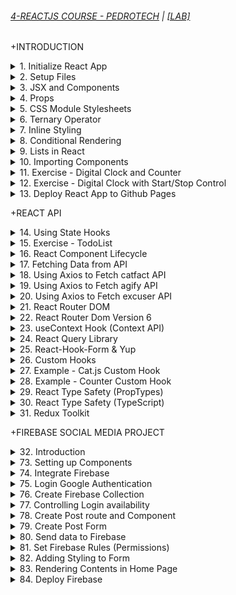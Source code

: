 ###### [4-REACTJS COURSE - PEDROTECH](https://www.youtube.com/playlist?list=PLpPqplz6dKxW5ZfERUPoYTtNUNvrEebAR) | [[LAB]](/courses/others/4.md)

+INTRODUCTION

<details>
  <summary>1. Initialize React App</summary>

# Initialize React App

<img width="958" alt="image" src="https://github.com/omeatai/My-Tutorials/assets/32337103/6f8f88e6-8db2-4f86-80f5-01b56246df87">
<img width="958" alt="image" src="https://github.com/omeatai/My-Tutorials/assets/32337103/031d0e5b-3e5c-4493-8da0-89b5ffbf5df3">
<img width="1305" alt="image" src="https://github.com/omeatai/My-Tutorials/assets/32337103/43a68d9f-5584-42f9-a4ce-557b9828bdef">

NPM Version:

```bash
npm -v
```

Node Version:

```bash
node -v
```

Install React App:

```bash
npx create-react-app .
npx create-react-app reactjs-course
npx create-react-app reactjs-course --template typescript
npx create-react-app reactjs-course --template redux
npx create-react-app reactjs-course --template redux-typescript
```

Run React App:

```bash
cd reactjs-course

yarn start
npm start
```

### NXT/reactjs-course/src/index.js:

```js
import React from "react";
import ReactDOM from "react-dom/client";
import "./index.css";
import App from "./App";
import reportWebVitals from "./reportWebVitals";

const root = ReactDOM.createRoot(document.getElementById("root"));
root.render(
  <React.StrictMode>
    <App />
  </React.StrictMode>
);

// If you want to start measuring performance in your app, pass a function
// to log results (for example: reportWebVitals(console.log))
// or send to an analytics endpoint. Learn more: https://bit.ly/CRA-vitals
reportWebVitals();
```

### NXT/reactjs-course/src/App.js:

```js
import logo from "./logo.svg";
import "./App.css";

function App() {
  return (
    <div className="App">
      <header className="App-header">
        <img src={logo} className="App-logo" alt="logo" />
        <p>
          Edit <code>src/App.js</code> and save to reload.
        </p>
        <a
          className="App-link"
          href="https://reactjs.org"
          target="_blank"
          rel="noopener noreferrer"
        >
          Learn React
        </a>
      </header>
    </div>
  );
}

export default App;
```

</details>

<details>
  <summary>2. Setup Files</summary>

# Setup Files

<img width="961" alt="image" src="https://github.com/omeatai/My-Tutorials/assets/32337103/f67aa509-d5ac-4f9b-905a-a9ccac2bfd0c">
<img width="961" alt="image" src="https://github.com/omeatai/My-Tutorials/assets/32337103/5654005a-5d53-4efb-99fe-7f24204ab530">
<img width="1306" alt="image" src="https://github.com/omeatai/My-Tutorials/assets/32337103/18240a58-3a81-4697-9e3b-6caed98aa9b8">

Index.js:

```Javascript
import React from 'react';
import ReactDOM from 'react-dom/client';
import App from './App';

const root = ReactDOM.createRoot(document.getElementById('root'));
root.render(
  <React.StrictMode>
    <App />
  </React.StrictMode>
);
```

App.js:

```Javascript
import './App.css';

function App() {
  return (
    <div className="App">
      <h1>Home</h1>
    </div>
  );
}

export default App;
```

</details>

<details>
  <summary>3. JSX and Components</summary>

# JSX and Components

<img width="962" alt="image" src="https://github.com/omeatai/My-Tutorials/assets/32337103/4d4f7bff-b582-4e47-af18-c3889c593d73">
<img width="962" alt="image" src="https://github.com/omeatai/My-Tutorials/assets/32337103/98fe735f-fa08-4157-a202-21a07ff15a65">
<img width="1307" alt="image" src="https://github.com/omeatai/My-Tutorials/assets/32337103/f383e2e4-4bd2-43fb-b838-215bbb67f3b5">

### NXT/reactjs-course/src/App.js:

```Javascript
import "./App.css";
import User from "./components/User";

function App() {
  return (
    <div className="App">
      <h1>Home</h1>
      <User />
      <User />
      <User />
    </div>
  );
}

export default App;
```

### NXT/reactjs-course/src/components/User.jsx:

```js
import React from "react";

export default function User() {
  return (
    <div>
      <h1>Pedro</h1>
      <h2>21</h2>
      <h2>pedro@pedro.com</h2>
    </div>
  );
}
```

</details>

<details>
  <summary>4. Props</summary>

# Props

<img width="960" alt="image" src="https://github.com/omeatai/My-Tutorials/assets/32337103/c29841ab-1afa-45dc-ab0f-652672357be8">
<img width="960" alt="image" src="https://github.com/omeatai/My-Tutorials/assets/32337103/dd01db7d-91e8-41cd-9ed0-264aaa94ebc8">
<img width="1307" alt="image" src="https://github.com/omeatai/My-Tutorials/assets/32337103/a535cf05-5c4c-48b3-b53e-5cab5eac66d8">

### NXT/reactjs-course/src/App.js:

```js
import "./App.css";
import Job from "./components/Job";

function App() {
  return (
    <div className="App">
      <Job salary={90000} position="Senior SDE" company="Amazon" />
      <Job salary={12000} position="Junior SDE" company="Google" />
      <Job salary={10000} position="Project Manager" company="Netflix" />
    </div>
  );
}

export default App;
```

### NXT/reactjs-course/src/components/Job.jsx:

```js
import React from "react";

export default function Job(props) {
  const { salary, position, company } = props;

  return (
    <div>
      <h2> {salary}</h2>
      <h2> {position}</h2>
      <h2> {company}</h2>
    </div>
  );
}
```

</details>

<details>
  <summary>5. CSS Module Stylesheets</summary>

# CSS Module Stylesheets

<img width="960" alt="image" src="https://github.com/omeatai/My-Tutorials/assets/32337103/99b574aa-5d46-4bef-863b-94824726330c">
<img width="960" alt="image" src="https://github.com/omeatai/My-Tutorials/assets/32337103/446d9983-a307-4b6d-9c06-1787becbe2bd">
<img width="1306" alt="image" src="https://github.com/omeatai/My-Tutorials/assets/32337103/da669038-b788-4ac8-81a1-044e25a99620">

### NXT/reactjs-course/src/App.module.css:

```css
.App {
  text-align: center;
}

.name {
  color: red;
}
```

### NXT/reactjs-course/src/App.js:

```js
import styles from "./App.module.css";

function App() {
  return (
    <div className={styles.App}>
      <h1 className={styles.name}> Pedro </h1>
    </div>
  );
}

export default App;
```

</details>

<details>
  <summary>6. Ternary Operator</summary>

# Ternary Operator

<img width="960" alt="image" src="https://github.com/omeatai/My-Tutorials/assets/32337103/6679ed24-0f30-4e27-8344-02275baf8988">
<img width="1306" alt="image" src="https://github.com/omeatai/My-Tutorials/assets/32337103/5dbc12a4-31b2-4f98-9d7c-314fa01aedca">

### NXT/reactjs-course/src/App.js:

```js
import "./App.css";

// const age = 19;

// if(age >= 18) {
//   console.log("IS OVER AGE");
//   } else {
//   console.log("IS UNDER AGE");
// }

// age >= 18 ? console.log("IS OVER AGE") : console.log("IS UNDER AGE");

function App() {
  const age = 19;

  return (
    <div className="App">
      {age >= 18 ? <h1> OVER AGE</h1> : <h1> UNDER AGE</h1>}
    </div>
  );
}

export default App;
```

</details>

<details>
  <summary>7. Inline Styling</summary>

# Inline Styling

<img width="960" alt="image" src="https://github.com/omeatai/My-Tutorials/assets/32337103/6d53384a-1e86-45e7-bb3d-bebfd9411cbb">
<img width="1307" alt="image" src="https://github.com/omeatai/My-Tutorials/assets/32337103/2b432998-1b4a-4085-bef2-c6d7b6fefa43">

### NXT/reactjs-course/src/App.js:

```Javascript
import "./App.css";

function App() {
  const age = 19;
  const isGreen = true;

  return (
    <div className="App">
      {age >= 18 ? <h1> OVER AGE</h1> : <h1> UNDER AGE</h1>}
      <h2 style={{ color: "red", backgroundColor: "black" }}>COLOR 1</h2>
      <h2
        style={{ color: isGreen ? "green" : "red", backgroundColor: "black" }}
      >
        COLOR 2
      </h2>
    </div>
  );
}
export default App;
```

</details>

<details>
  <summary>8. Conditional Rendering</summary>

# Conditional Rendering

<img width="962" alt="image" src="https://github.com/omeatai/My-Tutorials/assets/32337103/309227b2-f59a-47dc-8d95-06d9429c53d6">

![image](https://github.com/omeatai/My-Tutorials/assets/32337103/2c56f89a-f9ce-4310-ad11-05a544facf4d)

### NXT/reactjs-course/src/App.js:

```js
import "./App.css";

function App() {
  const age = 19;
  const isActive = true;

  return (
    <div className="App">
      {age >= 18 ? <h1> OVER AGE</h1> : <h1> UNDER AGE</h1>}
      {isActive &&  <button>Continue Registration</button>}
    </div>
  );
}

export default App;
```

</details>

<details>
  <summary>9. Lists in React</summary>

# Lists in React

<img width="962" alt="image" src="https://github.com/omeatai/My-Tutorials/assets/32337103/165dc6a1-95af-4e24-8f08-19c5f103b6ed">

![image](https://github.com/omeatai/My-Tutorials/assets/32337103/ae6af9ef-340a-4799-abb5-d6a4585ce2c6)

### NXT/reactjs-course/src/App.js:

```Javascript
import "./App.css";

function App() {
  const planets = [
    { name: "Mars", isGasPlanet: false },
    { name: "Earth", isGasPlanet: false },
    { name: "Jupiter", isGasPlanet: true },
    { name: "Venus", isGasPlanet: false },
    { name: "Neptune", isGasPlanet: true },
    { name: "Uranus", isGasPlanet: true },
  ];

  return (
    <div className="App">
      <h2>Not Gas Planets:</h2>
      {planets.map(
        (planet, key, arr) => !planet.isGasPlanet && <h1 key={key}> {planet.name} </h1>
      )}
    </div>
  );
}

export default App;
```

</details>

<details>
  <summary>10. Importing Components</summary>

# Importing Components

<img width="962" alt="image" src="https://github.com/omeatai/My-Tutorials/assets/32337103/5ab5ce6a-d05c-4ead-93ef-281f4064b51e">
<img width="962" alt="image" src="https://github.com/omeatai/My-Tutorials/assets/32337103/0c8f63be-b837-4dbf-9fc1-9aa6a63c12e6">

![image](https://github.com/omeatai/My-Tutorials/assets/32337103/3cefa0e9-08a8-48a5-9fb2-a79c11b0769b)

### NXT/reactjs-course/src/App.js:

```Javascript
import "./App.css";
import User from "./components/User";

function App() {
  const users = [
    { name: "Pedro", age: 21 },
    { name: "Jake", age: 25 },
    { name: "Jessica", age: 45 },
  ];

  return (
    <div className="App">
      {users.map((user, key, arr) => {
        return <User name={user.name} age={user.age} />;
      })}
    </div>
  );
}

export default App;
```

### NXT/reactjs-course/src/components/User.jsx:

```Javascript
import React from "react";

export default function User(props) {
  return (
    <div>
      <h2>
        {props.name} - {props.age}
      </h2>
    </div>
  );
}
```

</details>

<details>
  <summary>11. Exercise - Digital Clock and Counter</summary>

# Exercise - Digital Clock and Counter

<img width="962" alt="image" src="https://github.com/omeatai/My-Tutorials/assets/32337103/24f6fa74-c66a-4356-a1e9-e48c59f369d9">

![image](https://github.com/omeatai/My-Tutorials/assets/32337103/1bef88ca-1eec-4f0c-9ba3-7e73aab25aec)

###NXT/reactjs-course/src/App.js:

```Javascript
import "./App.css";
import {useState} from 'react';

function App() {
    const [age, setAge] = useState(0);
    const [time, setTime] = useState('00:00:00 AM');

    setInterval(() => {
      const date = new Date();
      setTime(date.toLocaleTimeString("en-us"));
    }, 1000);

    return (
      <div className="App">
        <h1>Age: {age}</h1>
        <h1 style={{color: "grey"}}>Time: {time}</h1>
        <button onClick={() => setAge(age => age + 1)}>Increase</button>
        <button onClick={() => setAge(age => age - 1)}>Decrease</button>
      </div>
    );
}

export default App;
```

</details>

<details>
  <summary>12. Exercise - Digital Clock with Start/Stop Control </summary>

# Exercise - Digital Clock with Start/Stop Control

<img width="962" alt="image" src="https://github.com/omeatai/My-Tutorials/assets/32337103/e30c01b4-a2ee-4b42-acb7-70c4fd296a00">

![image](https://github.com/omeatai/My-Tutorials/assets/32337103/877dbbb4-2c56-4205-b63f-51b7af43c128)

### NXT/reactjs-course/src/App.js:

```js
import "./App.css";
import { useState, useEffect} from 'react';

function App() {

    const [time, setTime] = useState('00:00:00 AM');
    const [isON, setIsON] = useState(true);

    useEffect(() => {
      if(isON) {
        const interval = setInterval(myTimer, 1000);
        return () => clearInterval(interval);
      }
    }, [isON])

    function myTimer() {
        const date = new Date();
        setTime(date.toLocaleTimeString('en-US'));
    }

    const handleStop = () => {
      console.log('Stopping...');
      setIsON(false);
    }

    const handleStart = () => {
      console.log('Starting...');
      setIsON(true);
    }

    const myStyle = {
      padding: '10px 20px',
      marginRight: '10px',
    }

    return (
      <div className="App">
        <h1>My Digital Clock</h1>
        <h2 style={{fontSize: "3rem", color: "gray"}}>{time}</h2>
        <button onClick={handleStart} style={myStyle }>Start</button>
        <button onClick={handleStop} style={myStyle }>Stop</button>
      </div>
    );
}

export default App;
```

</details>

<details>
  <summary>13. Deploy React App to Github Pages</summary>

# Deploy React App to Github Pages

# Create a new repository on the command line:

```bash
echo "# my-project" >> README.md
git init
git add .
# git add README.md
git commit -m "first commit"
git branch -M main
git remote add origin https://github.com/machadop1487/my-project.git
git push -u origin main
```

# Push an existing repository from the command line:

```bash
git remote add origin https://github.com/machadop1487/my-project.git
git branch -M main
git push -u origin main
```

# Use Access Token to connect to Github -
### Generate a personal access token. This can be done in the application settings of your GitHub account.

```bash
git remote -v
git remote remove origin
git remote add origin https://<your-username>:<token>@github.com/<username>/<repo-name>.git
```

# Install dependencies:

```bash
npm install gh-pages --save-dev

yarn add -D gh-pages
```

# Set homepage in package.json:

```bash
"homepage": "http://<username>.github.io/<repo-name>/"
"homepage": "http://machadop1487.github.io/my-project/"
```

```json
{
  "homepage": "http://omeatai.github.io/Digital-Clock-Project/",
  "name": "digital-clock-project",
  "version": "0.1.0",
  "private": true
}
```

# Add Scripts to package.json:

```bash
"predeploy": "npm run build",
"deploy": "gh-pages -d build",
```

```json
{
  "homepage": "http://omeatai.github.io/Digital-Clock-Project/",
  "name": "digital-clock-project",
  "version": "0.1.0",
  "private": true,
  "dependencies": {
    "@testing-library/jest-dom": "^5.16.5",
    "@testing-library/react": "^13.4.0",
    "@testing-library/user-event": "^13.5.0",
    "react": "^18.2.0",
    "react-dom": "^18.2.0",
    "react-scripts": "5.0.1",
    "web-vitals": "^2.1.4"
  },
  "scripts": {
    "start": "react-scripts start",
    "predeploy": "npm run build",
    "deploy": "gh-pages -d build",
    "build": "react-scripts build",
    "test": "react-scripts test",
    "eject": "react-scripts eject"
  }
}
```

# Make Commit:

```bash
git add .
git commit -m "Deploy to Github Pages"
git push -u origin main

# git push origin main
# git push
```

# Deploy github pages branch:

```bash
npm run deploy
```

```bash
Settings -> Pages -> Source -> Branch (gh-pages) -> /(root) folder
```

```bash
Click on the publish link to see the app.
```

</details>

+REACT API

<details>
  <summary>14. Using State Hooks</summary>

# Using State Hooks

<img width="962" alt="image" src="https://github.com/omeatai/My-Tutorials/assets/32337103/b2aba2fc-935c-4032-9139-4a82ea6b9aec">

![image](https://github.com/omeatai/My-Tutorials/assets/32337103/d4bc06df-028f-46f1-aab1-13a61df7a3fd)

### NXT/reactjs-course/src/App.js:

```js
import "./App.css";
import { useState } from "react";

function App() {
  const [count, setCount] = useState(0);

  const increase = () => {
    setCount((count) => count + 1);
  };
  const decrease = () => {
    setCount((count) => count - 1);
  };
  const setToZero = () => {
    setCount(0);
  };

  return (
    <div className="App">
      <div>
        <button onClick={increase}>Increase</button>
      </div>
      <div>
        <button onClick={decrease}>Decrease</button>
      </div>
      <div>
        <button onClick={setToZero}>Set to Zero</button>
      </div>
      <div>{count}</div>
    </div>
  );
}

export default App;
```

</details>

<details>
  <summary>15. Exercise - TodoList </summary>

# Exercise - TodoList

<img width="992" alt="image" src="https://github.com/omeatai/My-Tutorials/assets/32337103/9f533536-7862-4184-8851-7722acffdd6a">
<img width="992" alt="image" src="https://github.com/omeatai/My-Tutorials/assets/32337103/ee5a8418-f029-4673-8376-2ca1f77543dd">
<img width="1303" alt="image" src="https://github.com/omeatai/My-Tutorials/assets/32337103/3693f27b-a0c5-4381-bad9-b674a090c7f6">

### NXT/reactjs-course/src/App.js:

```js
import "./App.css";
import { useState } from "react";
import Task from "./components/Task";

function App() {
  const [todoList, setTodoList] = useState([]);
  const [newTask, setNewTask] = useState("");

  const handleChange = (event) => {
    setNewTask(event.target.value);
  };

  const addTask = () => {
    const task = {
      id: todoList.length === 0 ? 1 : todoList[todoList.length - 1].id + 1,
      taskName: newTask,
      completed: false,
      pending: false,
    };
    setTodoList(task.taskName !== "" ? [...todoList, task] : todoList);
  };

  const deleteTask = (id) => {
    setTodoList(todoList.filter((task) => task.id !== id));
  };

  const completeTask = (id) => {
    setTodoList(
      todoList.map((task) => {
        if (task.id === id) {
          return { ...task, completed: true, pending: false };
        } else {
          return task;
        }
      })
    );
  };

  const pendingTask = (id) => {
    setTodoList(
      todoList.map((task) => {
        if (task.id === id) {
          return { ...task, completed: false, pending: true };
        } else {
          return task;
        }
      })
    );
  };

  return (
    <div className="App">
      <div className="addTask">
        <input onChange={handleChange} />
        <button onClick={addTask}> Add Task</button>
      </div>
      <div className="list">
        {todoList.map((task) => {
          return (
            <Task
              key={task.id}
              taskName={task.taskName}
              id={task.id}
              completed={task.completed}
              pending={task.pending}
              deleteTask={deleteTask}
              completeTask={completeTask}
              pendingTask={pendingTask}
            />
          );
        })}
      </div>
    </div>
  );
}

export default App;
```

### NXT/reactjs-course/src/components/Task.jsx:

```js
import React from "react";

export default function Task(props) {
  return (
    <div
      className="task"
      style={{
        backgroundColor: props.completed
          ? "green"
          : props.pending
          ? "red"
          : "white",
      }}
    >
      <h1>{props.taskName}</h1>
      <button onClick={() => props.completeTask(props.id)}> Complete </button>
      <button onClick={() => props.pendingTask(props.id)}> Pending </button>
      <button onClick={() => props.deleteTask(props.id)}> X </button>
    </div>
  );
}
```

</details>

<details>
  <summary>16. React Component Lifecycle</summary>

# React Component Lifecycle

<img width="992" alt="image" src="https://github.com/omeatai/My-Tutorials/assets/32337103/a4c04199-4965-4385-b4dd-2a85e6dd33e7">
<img width="992" alt="image" src="https://github.com/omeatai/My-Tutorials/assets/32337103/5e064ee2-456a-4702-a3c9-16cdf9676734">

![image](https://github.com/omeatai/My-Tutorials/assets/32337103/a7603144-6860-4bcb-a0d7-d6bef31b2e2f)

```bash
- mounting
- updating
- unmounting
```

### NXT/reactjs-course/src/App.js:

```Javascript
import "./App.css";
import { useState } from "react";
import { Text } from "./Text";

function App() {
  const [showText, setShowText] = useState(false);

  return (
    <div className="App">
      <button
        onClick={() => {
          setShowText(!showText);
        }}
      >
        Show Text
      </button>

      {showText && <Text />}
    </div>
  );
}

export default App;
```

### NXT/reactjs-course/src/components/Text.jsx:

```Javascript
import React from "react";
import { useState, useEffect } from "react";

export const Text = () => {
  const [text, setText] = useState("");

  useEffect(() => {
    console.log("COMPONENT MOUNTED");

    return () => {
      console.log("COMPONENT UNMOUNTED");
    };
  }, []);

  return (
    <div>
      <input
        onChange={(event) => {
          setText(event.target.value);
        }}
      />

      <h1> {text}</h1>
    </div>
  );
};
```

</details>

<details>
  <summary>17. Fetching Data from API</summary>

# Fetching Data from API

<img width="992" alt="image" src="https://github.com/omeatai/My-Tutorials/assets/32337103/ad337952-9f97-4a3c-9b15-f47760676a83">

![image](https://github.com/omeatai/My-Tutorials/assets/32337103/34d57def-d67b-49df-a977-8dc4728af3d6)

### NXT/reactjs-course/src/App.js:

```Javascript
import "./App.css";
import { useEffect, useState } from "react";

function App() {

  const [fact, setFact] = useState("");

  useEffect(() => {
    handleNewFact();
  }, []);

  const handleNewFact = () => {
    fetch("https://catfact.ninja/fact")
      .then((res) => res.json())
      .then((data) => {
        console.log(data);
        setFact(data.fact);
      });
  };

  return (
    <div className="App">
      <button onClick={handleNewFact}>Generate Cat Fact</button>
      <p>{fact}</p>
    </div>
  );
}

export default App;
```

</details>

<details>
  <summary>18. Using Axios to Fetch catfact API</summary>

# Using Axios to Fetch catfact API

<img width="992" alt="image" src="https://github.com/omeatai/My-Tutorials/assets/32337103/ae18551d-03fc-4529-82ef-7f88d9518545">

![image](https://github.com/omeatai/My-Tutorials/assets/32337103/00987b19-0fe4-4571-9daf-875319c68ccf)

# Install Axios:

```bash
yarn add axios
npm install axios
```

### NXT/reactjs-course/src/App.js:

```js
import "./App.css";
import { useEffect, useState } from "react";
import Axios from "axios";

function App() {
  const [fact, setFact] = useState("");

  useEffect(() => {
    handleNewFact();
  }, []);

  const handleNewFact = () => {
    Axios.get("https://catfact.ninja/fact")
      .then((res) => {
        setFact(res.data.fact);
        console.log(res.data.fact);
      })
      .catch((err) => {
        console.log(err);
      });
  };

  return (
    <div className="App">
      <button onClick={handleNewFact}>Generate Cat Fact</button>
      <p>{fact}</p>
    </div>
  );
}

export default App;
```

</details>

<details>
  <summary>19. Using Axios to Fetch agify API</summary>

# Using Axios to Fetch agify API

### NXT/reactjs-course/src/App.js:

With https://api.agify.io?name=

```js
import "./App.css";
import { useState } from "react";
import Axios from "axios";

function App() {
  const [person, setPerson] = useState({name: "", age: ""});
  const [show, setShow] = useState(false);

  const fetchData = () => {
    if(person?.name){
      Axios.get(`https://api.agify.io?name=${person?.name}`)
      .then((res) => {
        setPerson(res.data);
        console.log(res.data);
        setShow(true);
      })
      .catch((err) => {
        console.log(err);
      });
    }

  };

  const handleChange = (e) => {
    setPerson({ ...person, name: e.target.value });
    setShow(false);
  };

  return (
    <div className="App">
      <br/>
      <input onChange={handleChange} type="text" placeholder="Charles..." value={person?.name} />
      <br/>
      <button onClick={fetchData}>Generate Age</button>
      <p>{person?.name || "Charles"} is {show ? person?.age : "___"} years old.</p>
    </div>
  );
}

export default App;
```

</details>

<details>
  <summary>20. Using Axios to Fetch excuser API</summary>

# Using Axios to Fetch excuser API

<img width="992" alt="image" src="https://github.com/omeatai/My-Tutorials/assets/32337103/c924ef4c-78eb-4bfa-bb59-deb8d6ae7c2d">

![image](https://github.com/omeatai/My-Tutorials/assets/32337103/6bf267e6-4de6-4597-9f0a-54ee55f8d2df)

### NXT/reactjs-course/src/App.js:

With https://excuser-three.vercel.app/v1/excuse

```js
import "./App.css";
import Axios from "axios";
import { useState } from "react";

function App() {
  const [generatedExcuse, setGeneratedExcuse] = useState("");

  const fetchExcuse = (excuse) => {
    Axios.get(`https://excuser-three.vercel.app/v1/excuse/${excuse}`).then(
      (res) => {
        setGeneratedExcuse(res.data[0].excuse);
      }
    );
  };

  return (
    <div className="App">
      <h1> Generate An Excuse </h1>
      <button onClick={() => fetchExcuse("party")}> Party</button>
      <button onClick={() => fetchExcuse("family")}> Family</button>
      <button onClick={() => fetchExcuse("office")}> Office </button>

      <p> {generatedExcuse} </p>
    </div>
  );
}

export default App;
```

</details>

<details>
  <summary>21. React Router DOM</summary>

# React Router DOM

<img width="992" alt="image" src="https://github.com/omeatai/My-Tutorials/assets/32337103/188bd9ed-0948-491a-8acb-4100a0c2943b">
<img width="992" alt="image" src="https://github.com/omeatai/My-Tutorials/assets/32337103/4722da27-8776-4776-9094-137dc6510f99">
<img width="992" alt="image" src="https://github.com/omeatai/My-Tutorials/assets/32337103/c7dd42be-c1b4-4279-b424-9eb242b4bc5e">
<img width="992" alt="image" src="https://github.com/omeatai/My-Tutorials/assets/32337103/f0efd9e9-39d9-45a0-9fcd-9d52f50a4d9e">
<img width="992" alt="image" src="https://github.com/omeatai/My-Tutorials/assets/32337103/431aae6d-f1d9-4e3b-95aa-c1c3b63e9325">

![image](https://github.com/omeatai/My-Tutorials/assets/32337103/92d23736-2a86-4f7d-9ad8-9da62f20e0fb)

# Install React Router DOM

```bash
yarn add react-router-dom
npm install react-router-dom
```

### NXT/reactjs-course/src/App.js:

```Javascript
import "./App.css";
import { BrowserRouter as Router, Routes, Route } from "react-router-dom";
import { Home } from "./components/Home";
import { Menu } from "./components/Menu";
import { Contact } from "./components/Contact";
import { Navbar } from "./components/Navbar";

function App() {
  return (
    <div className="App">
      <Router>
        <Navbar />
        <Routes>
          <Route path="/" element={<Home />} />
          <Route path="/menu" element={<Menu />} />
          <Route path="/contact" element={<Contact />} />
          <Route path="*" element={<h1> PAGE NOT FOUND</h1>} />
        </Routes>
      </Router>
    </div>
  );
}

export default App;
```

### NXT/reactjs-course/src/components/Navbar.jsx:

```js
import { Link } from "react-router-dom";

export const Navbar = () => {
  return (
    <div>
      <Link to="/"> Home </Link>
      <Link to="/menu"> Menu </Link>
      <Link to="/contact"> Contact </Link>
    </div>
  );
};
```

### NXT/reactjs-course/src/components/Home.jsx:

```Javascript
export const Home = () => {
    return <h1> THIS IS THE HOME PAGE</h1>;
  };
```

### NXT/reactjs-course/src/components/Menu.jsx:

```Javascript
export const Menu = () => {
    return <h1> THIS IS THE MENU PAGE</h1>;
  };
```

### NXT/reactjs-course/src/components/Contact.jsx:

```Javascript
export const Contact = () => {
    return <h1> THIS IS THE CONTACT PAGE</h1>;
  };
```

</details>

<details>
  <summary>22. React Router Dom Version 6</summary>

# React Router Dom Version 6

<img width="992" alt="image" src="https://github.com/omeatai/My-Tutorials/assets/32337103/868483ab-fb5d-461e-a5e1-329561253585">
<img width="992" alt="image" src="https://github.com/omeatai/My-Tutorials/assets/32337103/5dae0e33-0347-4b30-8ae4-199d5af1dee5">
<img width="992" alt="image" src="https://github.com/omeatai/My-Tutorials/assets/32337103/be30f181-4efa-4aa0-9658-26bb4457d9ff">
<img width="992" alt="image" src="https://github.com/omeatai/My-Tutorials/assets/32337103/b5c3a8f5-9b1c-44f2-a7b3-412bfc4faded">
<img width="992" alt="image" src="https://github.com/omeatai/My-Tutorials/assets/32337103/be22b81f-d458-47ef-84a0-59d87c43f487">

![image](https://github.com/omeatai/My-Tutorials/assets/32337103/ad5e5e04-eb1b-458f-ad19-1da1c039a206)

# Install React Router Dom Version 6

```bash
npm install react-router-dom@6

yarn add react-router-dom@6
```

### NXT/reactjs-course/src/App.js:

```js
import "./App.css";
import { BrowserRouter as Router, Routes, Route, Link } from "react-router-dom";
import Home from "./pages/Home";
import About from "./pages/About";
import Profile from "./pages/Profile";
import ErrorPage from "./pages/ErrorPage";

function App() {
  return (
    <Router>
      <nav>
        <Link to="/"> Home </Link>
        <Link to="/about"> About </Link>
        <Link to="/profile"> Profile </Link>
      </nav>
      <Routes>
        <Route path="/" element={<Home />} />
        <Route path="/about" element={<About />} />
        <Route path="/profile/" element={<Profile />} />
        <Route path="/profile/:username" element={<Profile />} />
        <Route path="*" element={<ErrorPage />} />
      </Routes>
      <div> Footer </div>
    </Router>
  );
}

export default App;
```

### NXT/reactjs-course/src/components/Home.jsx:

```Javascript
import React from "react";

function Home() {
  return <div> THIS IS THE HOME PAGE</div>;
}

export default Home;
```

### NXT/reactjs-course/src/components/About.jsx:

```Javascript
import React from "react";

function About() {
  return <div>THIS IS THE ABOUT PAGE</div>;
}

export default About;
```

### NXT/reactjs-course/src/components/Profile.jsx:

```Javascript
import React from "react";
import { useNavigate, useParams } from "react-router-dom";

function Profile() {
  let navigate = useNavigate();
  let { username } = useParams();
  return (
    <div>
      THIS IS THE PROFILE PAGE FOR {username || "Admin"}!
      <button
        onClick={() => {
          navigate("/about");
        }}
      >
        {" "}
        Change to about page
      </button>
    </div>
  );
}

export default Profile;
```

</details>

<details>
  <summary>23. useContext Hook (Context API)</summary>

# useContext Hook (Context API)

<img width="992" alt="image" src="https://github.com/omeatai/My-Tutorials/assets/32337103/f236b31f-b15d-4f58-b15c-04d05d4367b7">
<img width="992" alt="image" src="https://github.com/omeatai/My-Tutorials/assets/32337103/974a65cc-0c4b-494e-bc18-3f4cf65e6069">
<img width="992" alt="image" src="https://github.com/omeatai/My-Tutorials/assets/32337103/e20ba6d0-b346-408f-b18b-171c4778f825">
<img width="992" alt="image" src="https://github.com/omeatai/My-Tutorials/assets/32337103/1b0c087a-7fca-4667-b7e6-e09819a6426a">

![image](https://github.com/omeatai/My-Tutorials/assets/32337103/b46a80eb-360d-4213-ad36-3056dfa7b6fe)

### NXT/reactjs-course/src/App.js:

```js
import "./App.css";
import { BrowserRouter as Router, Routes, Route } from "react-router-dom";
import { Home } from "./components/Home";
import { Profile } from "./components/Profile";
import { Contact } from "./components/Contact";
import { Navbar } from "./components/Navbar";
import {useState, createContext } from "react";

export const AppContext = createContext();

function App() {
  const [username, setUsername] = useState("Pedro");

  return (
    <div className="App">
      <AppContext.Provider value={{username, setUsername}}>
      <Router>
        <Navbar />
        <Routes>
          <Route path="/" element={<Home username={username}/>} />
          <Route path="/profile" element={<Profile username={username} setUsername={setUsername}/>} />
          <Route path="/contact" element={<Contact username={username} />} />
          <Route path="*" element={<h1> PAGE NOT FOUND</h1>} />
        </Routes>
      </Router>
      </AppContext.Provider>
    </div>
  );
}

export default App;
```

### NXT/reactjs-course/src/components/Home.jsx:

```Javascript
import { useContext } from 'react';
import { AppContext } from '../App';

export const Home = () => {
  const { username } = useContext(AppContext);
  return <h1> THIS IS THE HOME PAGE for {username}.</h1>;
};
```

### NXT/reactjs-course/src/components/Profile.jsx:

```Javascript
import { ChangeProfile } from "./changeProfile";
import { useContext } from 'react';
import { AppContext } from '../App';

export const Profile = (props) => {
  const { username } = useContext(AppContext);

  return (
    <div>
      PROFILE, user is: {username}
      <ChangeProfile />
    </div>
  );
};
```

### NXT/reactjs-course/src/components/ChangeProfile.jsx:

```Javascript
import { useState } from "react";
import { useContext } from 'react';
import { AppContext } from '../App';

export const ChangeProfile = (props) => {
    const [newUsername, setNewUsername] = useState("");
    const { setUsername } = useContext(AppContext);

    return (
        <div>
            <input
                onChange={(event) => {
                    setNewUsername(event.target.value);
                }}
            />
            <button onClick={()=>{setUsername(newUsername)}}> Change Username</button>
        </div>
    );
};

```

</details>

<details>
  <summary>24. React Query Library</summary>

# React Query Library

<img width="992" alt="image" src="https://github.com/omeatai/My-Tutorials/assets/32337103/240011a9-5c38-419e-bb37-794459c3fd10">
<img width="992" alt="image" src="https://github.com/omeatai/My-Tutorials/assets/32337103/0fda52e3-3af1-47df-86cc-0bb3f46f6a5e">

![image](https://github.com/omeatai/My-Tutorials/assets/32337103/ce394b63-a496-46ab-bc0a-42ee9a0387c3)

# Install React Query:

```bash
npm install @tanstack/react-query
```

# Install Axios:

```bash
npm install axios
```

### NXT/reactjs-course/src/App.js:

```js
import "./App.css";
import { BrowserRouter as Router, Routes, Route } from "react-router-dom";
import { Home } from "./components/Home";
import { Profile } from "./components/Profile";
import { Contact } from "./components/Contact";
import { Navbar } from "./components/Navbar";
import { useState, createContext } from "react";
import { QueryClient, QueryClientProvider } from "@tanstack/react-query";

export const AppContext = createContext();

function App() {
  const [username, setUsername] = useState("Pedro");
  const [newUsername, setNewUsername] = useState("");
  const client = new QueryClient({
    defaultOptions: {
      queries: {
        refetchOnWindowFocus: true,
      },
    },
  });

  return (
    <div className="App">
      <QueryClientProvider client={client}>
        <AppContext.Provider
          value={{ username, setUsername, newUsername, setNewUsername }}
        >
          <Router>
            <Navbar />
            <Routes>
              <Route path="/" element={<Home username={username} />} />
              <Route
                path="/profile"
                element={
                  <Profile username={username} setUsername={setUsername} />
                }
              />
              <Route
                path="/contact"
                element={<Contact username={username} />}
              />
              <Route path="*" element={<h1> PAGE NOT FOUND</h1>} />
            </Routes>
          </Router>
        </AppContext.Provider>
      </QueryClientProvider>
    </div>
  );
}

export default App;
```

### NXT/reactjs-course/src/components/Home.jsx:

```Javascript
import { useContext } from "react";
import { AppContext } from "../App";
import { useQuery } from "@tanstack/react-query";
import Axios from "axios";

export const Home = () => {
  const { username } = useContext(AppContext);
  const {
    data: catData,
    isLoading,
    isError,
    error,
    refetch,
  } = useQuery(["cat"], () => {
    return Axios.get("https://catfact.ninja/fact").then((res) => res.data);
    //.catch((err) => console.log(`There was an error: ${err}`));
  });

  return (
    <section className="home">
      <h1> THIS IS THE HOME PAGE for {username}.</h1>
      <h2>Quote:</h2>
      <p>
        {isLoading && "Loading..."}
        {isError ? error.message : catData?.fact}
      </p>
      <button onClick={() => refetch()}>Update Data</button>
    </section>
  );
};
```

</details>

<details>
  <summary>25. React-Hook-Form & Yup</summary>

# React-Hook-Form & Yup

<img width="992" alt="image" src="https://github.com/omeatai/My-Tutorials/assets/32337103/25dd8812-d949-4a50-9bda-eb0f23bfd447">
<img width="992" alt="image" src="https://github.com/omeatai/My-Tutorials/assets/32337103/7ccbaff7-025a-42cc-b0d1-14b775058fc0">

![image](https://github.com/omeatai/My-Tutorials/assets/32337103/ec45cabc-8989-45bc-9e96-1605ba6a29ed)

# Install React-Hook-Form and Yup:

```bash
npm install react-hook-form yup
```

# Install @hookform/resolvers:

```bash
npm install @hookform/resolvers
```

### NXT/reactjs-course/src/App.js:

```js
import "./App.css";
import { Form } from "./pages/Form";

function App() {
  return (
    <div className="App">
      <Form />
    </div>
  );
}

export default App;
```

### NXT/reactjs-course/src/components/Form.jsx:

```js
import { useForm } from "react-hook-form";
import { yupResolver } from "@hookform/resolvers/yup";
import * as yup from "yup";

export const Form = () => {
    const schema = yup.object().shape({
        fullName: yup.string().required("Your Full Name is Required!"),
        email: yup.string().email().required(),
        age: yup.number().positive().integer().min(18).required(),
        password: yup.string().min(4).max(20).required(),
        confirmPassword: yup
            .string()
            .oneOf([yup.ref("password"), null], "Passwords Don't Match")
            .required(),
    });

    const {register, handleSubmit, formState: { errors }, } = useForm({
        resolver: yupResolver(schema),
    });

    const onSubmit = (data) => {
        console.log(data);
    };

    return (
        <form onSubmit={handleSubmit(onSubmit)}>
            <input type="text" placeholder="Full Name..." {...register("fullName")} />
            <p>{errors.fullName?.message}</p>
            <input type="text" placeholder="Email..." {...register("email")} />
            <p>{errors.email?.message}</p>
            <input type="number" placeholder="Age..." {...register("age")} />
            <p>{errors.age?.message}</p>
            <input
                type="password"
                placeholder="Password..."
                {...register("password")}
            />
            <p>{errors.password?.message}</p>
            <input
                type="password"
                placeholder="Confirm Password..."
                {...register("confirmPassword")}
            />
            <p>{errors.confirmPassword?.message}</p>
            <input type="submit" />
        </form>
    );
};

```

</details>

<details>
  <summary>26. Custom Hooks</summary>

# Custom Hooks

<img width="992" alt="image" src="https://github.com/omeatai/My-Tutorials/assets/32337103/a04bc5e6-d41d-45c1-aefd-7034df61d77b">
<img width="992" alt="image" src="https://github.com/omeatai/My-Tutorials/assets/32337103/1221da44-2758-4a50-8f23-72f710cc10b3">

### NXT/reactjs-course/src/App.js:

```js
import "./App.css";
import { useToggle } from "./useToggle";

function App() {
  const [isVisible, toggle] = useToggle();
  const [isVisible2, toggle2] = useToggle();

  return (
    <div className="App">
      <button onClick={toggle}>{isVisible ? "Hide" : "Show"}</button>
      {isVisible && <h1> Hidden text</h1>}

      <button onClick={toggle2}>{isVisible2 ? "Hide" : "Show"}</button>
      {isVisible2 && <h1> Hidden text</h1>}
    </div>
  );
}

export default App;
```

### NXT/reactjs-course/src/hooks/useToggle.jsx:

```js
import { useState } from "react";

export const useToggle = (initialVal = false) => {
    const [state, setState] = useState(initialVal);

    const toggle= () => {
        setState((prev) => !prev);
    };
    return [state, toggle];
};

```

</details>

<details>
  <summary>27. Example - Cat.js Custom Hook </summary>

# Example - Cat.js Custom Hook

<img width="992" alt="image" src="https://github.com/omeatai/My-Tutorials/assets/32337103/b77fed0f-7c4d-4168-bfb4-e292b44139a9">
<img width="992" alt="image" src="https://github.com/omeatai/My-Tutorials/assets/32337103/2c1e3002-6651-4ff3-b05e-f0d631d5f9ba">
<img width="992" alt="image" src="https://github.com/omeatai/My-Tutorials/assets/32337103/03390514-2b0f-46cf-9bcb-da7f0ac516c0">

![image](https://github.com/omeatai/My-Tutorials/assets/32337103/bacd22b6-1235-4772-af0f-54275f6f9631)

### NXT/reactjs-course/src/App.js:

```js
import "./App.css";
import { Cat } from "./components/Cat";
import { QueryClient, QueryClientProvider } from "@tanstack/react-query";

function App() {
  const client = new QueryClient({
    defaultOptions: {
      queries: {
        refetchOnWindowFocus: true,
      },
    },
  });

  return (
    <div className="App">
      <QueryClientProvider client={client}>
        <Cat />
      </QueryClientProvider>
    </div>
  );
}
export default App;
```

### NXT/reactjs-course/src/components/Cat.jsx:

```js
import useGetCat from "../hooks/useGetCat";

export const Cat = () => {
  const { data: catData, refetchData: refresh, isCatLoading } = useGetCat();

  if (isCatLoading) {
    return <h1>Loading...</h1>;
  }

  return (
    <div>
      <h1> {isCatLoading ? "Loading..." : catData?.fact}</h1>
      <button onClick={refresh}>Refresh</button>
    </div>
  );
};

```

### NXT/reactjs-course/src/hooks/useGetCat.jsx:

```js
import { useQuery } from "@tanstack/react-query";
import Axios from "axios";

const useGetCat = () => {
    const { data, refetch, isLoading: isCatLoading } = useQuery(["cat"] , async () => {
        return Axios.get("https://catfact.ninja/fact").then((res) => res.data);
    });

    const refetchData = () => {
        console.log("DATA REFRESHED");
        refetch();
    };

    return { data, refetchData, isCatLoading };
};

export default useGetCat;
```

</details>

<details>
  <summary>28. Example - Counter Custom Hook </summary>

# Example - Counter Custom Hook

<img width="992" alt="image" src="https://github.com/omeatai/My-Tutorials/assets/32337103/f599fce5-2971-45e5-aeb0-cf87b8ced3c6">
<img width="992" alt="image" src="https://github.com/omeatai/My-Tutorials/assets/32337103/cdb677c3-ee3d-45cb-809b-44b908f5a329">
<img width="992" alt="image" src="https://github.com/omeatai/My-Tutorials/assets/32337103/35e7a8b9-ecbc-4b32-98b2-3f3e4b8e16e1">

![image](https://github.com/omeatai/My-Tutorials/assets/32337103/2c952047-f621-4e8c-a453-96f2dda2a63f)

### NXT/reactjs-course/src/App.js:

```js
import "./App.css";
import { Counter } from "./components/Counter";
import { QueryClient, QueryClientProvider } from "@tanstack/react-query";

function App() {
  const client = new QueryClient({
    defaultOptions: {
      queries: {
        refetchOnWindowFocus: true,
      },
    },
  });

  return (
    <div className="App">
      <QueryClientProvider client={client}>
        <Counter />
      </QueryClientProvider>
    </div>
  );
}
export default App;
```

### NXT/reactjs-course/src/components/Counter.jsx:

```js
import { useCounter } from "../hooks/useCounter";

export const Counter = () => {
  const { state: count, increment, decrement, reset } = useCounter();

  return (
    <div>
      <h1>{count}</h1>
      <button onClick={increment}>Increment</button>
      <button onClick={reset}>Reset</button>
      <button onClick={decrement}>Decrement</button>
    </div>
  );
};
```

### NXT/reactjs-course/src/hooks/useCounter.js:

```Javascript
import { useState } from "react";

export const useCounter = (initialCount = 0) => {
  const [state, setState] = useState(initialCount);

  const increment = () => {
    setState(state + 1);
  };

  const decrement = () => {
    setState(state - 1);
  };

  const reset = () => {
    setState(0);
  };

  return { state, increment, decrement, reset };
};

```

</details>

<details>
  <summary>29. React Type Safety (PropTypes)</summary>

# React Type Safety (PropTypes)

<img width="992" alt="image" src="https://github.com/omeatai/My-Tutorials/assets/32337103/09cfa61e-5ad9-4235-908f-a9e2bf9a8402">
<img width="992" alt="image" src="https://github.com/omeatai/My-Tutorials/assets/32337103/54f7a158-e95b-49a6-a55b-5a3ee2f8d6dd">

![image](https://github.com/omeatai/My-Tutorials/assets/32337103/94ab1ed1-8e0c-48d2-9fd3-9e44b34021d8)

# Install PropTypes:

```bash
yarn add prop-types
npm install prop-types
```

### NXT/reactjs-course/src/App.js:

```Javascript
import "./App.css";
import { Person } from "./components/Person";

function App() {
  return (
    <div className="App">
      <Person
        name="Pedro"
        email="pedro@gmail.com"
        age={21}
        isMarried={true}
        friends={["jessica", "jake", "jerry", "jasmine"]}
      />
    </div>
  );
}

export default App;
```

### NXT/reactjs-course/src/components/Person.jsx:

```Javascript
import PropTypes from "prop-types";

export const Person = (props) => {
    return (
        <div>
            <h1>Name: {props.name}</h1>
            <h1>Email: {props.email}</h1>
            <h1>Age: {props.age}</h1>
            <h1>This person {props.isMarried ? "is" : "is not"} MARRIED</h1>
            <h1>Friends:</h1>
            <ol>
            {props.friends.map((friend, index) => (
                <li key={index}>{`${friend.charAt(0).toUpperCase()}${friend.slice(1)}`}</li>
            ))}
            </ol>
        </div>
    );
};

Person.propTypes = {
    name: PropTypes.string.isRequired,
    email: PropTypes.string.isRequired,
    age: PropTypes.number.isRequired,
    isMarried: PropTypes.bool.isRequired,
    friends: PropTypes.arrayOf(PropTypes.string).isRequired,
};

export default Person;
```

</details>

<details>
  <summary>30. React Type Safety (TypeScript)</summary>

# React Type Safety (TypeScript)

<img width="992" alt="image" src="https://github.com/omeatai/My-Tutorials/assets/32337103/5403b731-4706-45da-b544-65a6c99ab812">
<img width="992" alt="image" src="https://github.com/omeatai/My-Tutorials/assets/32337103/d51b152a-693d-419f-950b-93c5caa74080">
<img width="992" alt="image" src="https://github.com/omeatai/My-Tutorials/assets/32337103/fa9bb219-3bf7-4733-9f68-1c832155e595">

![image](https://github.com/omeatai/My-Tutorials/assets/32337103/61d9b41a-b8a7-4a8d-9976-423a4ce4b0ff)

# Install TypeScript:

```bash
sudo npm install -g typescript

npx create-react-app . --template typescript
```

### NXT/reactjs-course/src/App.tsx:

```typescript
import { Person, Country } from "./components/Person";

function App() {
  return (
    <div className="App">
      <Person
        name="Pedro"
        email="pedro@gmail.com"
        age={21}
        isMarried={true}
        friends={["jessica", "jake", "jerry", "jasmine"]}
        country={Country.Nigeria}
      />
    </div>
  );
}

export default App;
```

### NXT/reactjs-course/src/components/Person.tsx:

```typescript
import { useState } from "react";

interface Props {
  name: string;
  email: string;
  age: number;
  isMarried: boolean;
  friends: string[];
  country: string;
}

export enum Country {
  Brazil = "Brazil",
  Nigeria = "Nigeria",
  USA = "USA",
}

export const Person = (props: Props) => {
  const firstName: string = "Dave";
  const [name, setName] = useState<string>("Adam");
  const getAge = (name: string): number => {
    return props.age;
  };

  return (
    <div>
      <h1>Name: {props.name}</h1>
      <h1>Email: {props.email}</h1>
      <h1>Age: {props.age}</h1>
      <h1>This person {props.isMarried ? "is" : "is not"} MARRIED</h1>
      <h1>{firstName}</h1>
      <h1>{name}</h1>
      <h1>{typeof String(getAge(props.name))}</h1>
      <h1>Friends:</h1>
      <ol>
        {props.friends.map((friend: string, index: number) => (
          <li key={index}>{`${friend.charAt(0).toUpperCase()}${friend.slice(
            1
          )}`}</li>
        ))}
      </ol>
      <h1>Country: {props.country}</h1>
    </div>
  );
};

export default Person;
```

### NXT/reactjs-course/tsconfig.json:

```js
// tsconfig.json
{
  "compilerOptions": {
    "jsx": "react-jsx"
  }
}
```

</details>

<details>
  <summary>31. Redux Toolkit</summary>

# Redux Toolkit

<img width="992" alt="image" src="https://github.com/omeatai/My-Tutorials/assets/32337103/2faba1ba-10d0-465f-ab8f-6f53fea9d25c">
<img width="992" alt="image" src="https://github.com/omeatai/My-Tutorials/assets/32337103/15bb7c22-0ae7-4afb-b0be-a3b382db298d">
<img width="992" alt="image" src="https://github.com/omeatai/My-Tutorials/assets/32337103/dc353970-7128-4be2-89da-5418fc1c69f6">
<img width="992" alt="image" src="https://github.com/omeatai/My-Tutorials/assets/32337103/0706796f-8497-41a7-8b01-c985dc6d82cc">
<img width="992" alt="image" src="https://github.com/omeatai/My-Tutorials/assets/32337103/940400ce-0b10-405d-8c5a-d715fddc170c">

![image](https://github.com/omeatai/My-Tutorials/assets/32337103/1f2fb075-de64-4fa2-807d-a71e91fc732f)
![image](https://github.com/omeatai/My-Tutorials/assets/32337103/af13a0ef-b306-425d-9c66-63218123d9e9)

# Install Redux Toolkit Packages:

```bash
npm install @reduxjs/toolkit react-redux
```

### NXT/reactjs-course/src/App.tsx:

```typescript
import { BrowserRouter as Router, Routes, Route, Link } from "react-router-dom";
import { Home } from "./components/Home";
import { Contact } from "./components/Contact";
import { Login } from "./components/Login";
import { Provider } from "react-redux";
import { store } from "./store";

function App() {
  return (
    <div className="App">
      <Provider store={store}>
        <Router>
          <Link to="/">Home</Link>
          <Link to="/login">Login</Link>
          <Link to="/contact">Contact</Link>
          <Routes>
            <Route path="/" element={<Home />} />
            <Route path="/login" element={<Login />} />
            <Route path="/contact" element={<Contact />} />
          </Routes>
        </Router>
      </Provider>
    </div>
  );
}

export default App;
```

### NXT/reactjs-course/src/store.ts:

```typescript
import { configureStore, createSlice, PayloadAction } from "@reduxjs/toolkit";

interface UserStateValue {
  username: string;
}

interface UserState {
  value: UserStateValue;
}

const initialState = { value: { username: "" } } as UserState;

const userSlice = createSlice({
  name: "user",
  initialState,
  reducers: {
    login: (state: UserState, action: PayloadAction<UserStateValue>) => {
      state.value = action.payload;
    },
    logout: (state: UserState) => {
      state.value = initialState.value;
    },
  },
});

export const { login, logout } = userSlice.actions;

export const store = configureStore({
  reducer: {
    user: userSlice.reducer,
  },
});

```

### NXT/reactjs-course/src/components/Login.tsx:

```typescript
import { useState } from "react";
import { login, logout } from "../store";
import { useDispatch, useSelector } from "react-redux";

export const Login = () => {
  const [newUsername, setNewUsername] = useState<string>("");
  const dispatch = useDispatch();
  const username = useSelector((state: any) => state.user.value.username);

  return (
    <div>
      <h1>Login</h1>
      <h2>Username: {username}</h2>
      <input
        onChange={(e: React.ChangeEvent<HTMLInputElement>) =>
          setNewUsername(e.target.value)
        }
        type="text"
        placeholder="username"
      />
      <button onClick={() => dispatch(login({ username: newUsername }))}>
        Submit Login
      </button>
      <button onClick={() => dispatch(logout())}>Logout</button>
    </div>
  );
};
```

### NXT/reactjs-course/src/components/Home.tsx:

```typescript
import { useDispatch, useSelector } from "react-redux";

export const Home = () => {
  const username = useSelector((state: any) => state.user.value.username);

  return (
    <div>
      <h1>Home</h1>
      <h2>Username: {username}</h2>
    </div>
  );
};
```

### NXT/reactjs-course/src/components/Contact.tsx:

```typescript
export const Contact = () => {
  return <h1>Contact</h1>;
};
```

</details>

+FIREBASE SOCIAL MEDIA PROJECT

<details>
  <summary>32. Introduction</summary>

Create React Project:

```bash
npx create-react-app . --template typescript
```

Run Project:

```bash
npm start
```

index.tsx:

```typescript
import React from "react";
import ReactDOM from "react-dom/client";
import App from "./App";

const root = ReactDOM.createRoot(
  document.getElementById("root") as HTMLElement
);
root.render(
  <React.StrictMode>
    <App />
  </React.StrictMode>
);
```

App.tsx:

```typescript
import React from "react";
import "./App.css";

function App() {
  return (
    <div className="App">
      <h1>React App</h1>
    </div>
  );
}

export default App;
```

</details>

<details>
  <summary>73. Setting up Components</summary>

Install React Router DOM

```bash
npm install react-router-dom
```

App.tsx:

```typescript
import React from "react";
import "./App.css";
import { Main } from "./pages/Main";
import { Login } from "./pages/Login";
import { Navbar } from "./components/Navbar";
import { BrowserRouter as Router, Routes, Route } from "react-router-dom";

function App() {
  return (
    <div className="App">
      <Router>
        <Navbar />
        <Routes>
          <Route path="/" element={<Main />} />
          <Route path="/login" element={<Login />} />
        </Routes>
      </Router>
    </div>
  );
}

export default App;
```

Navbar.tsx:

```typescript
import { Link } from "react-router-dom";

export const Navbar = () => {
  return (
    <nav>
      <Link to="/">Home</Link>
      <Link to="/login">Login</Link>
    </nav>
  );
};
```

Main.tsx:

```ts
export const Main = () => {
  return <h1>Home Page</h1>;
};
```

Login.tsx:

```ts
export const Login = () => {
  return <h1> Login Page</h1>;
};
```

</details>

<details>
  <summary>74. Integrate Firebase</summary>

Install Firebase:

```bash
npm install firebase
```

config.ts:

```ts
// Import the functions you need from the SDKs you need
import { initializeApp } from "firebase/app";
import { getAuth, GoogleAuthProvider } from "firebase/auth";
// TODO: Add SDKs for Firebase products that you want to use
// https://firebase.google.com/docs/web/setup#available-libraries

// Your web app's Firebase configuration
const firebaseConfig = {
  apiKey: "AIzaSyDdFw8SFSfGwmm3S5CBX5nFi7KMxd8GyyQ",
  authDomain: "pedro-app-8bd3b.firebaseapp.com",
  projectId: "pedro-app-8bd3b",
  storageBucket: "pedro-app-8bd3b.appspot.com",
  messagingSenderId: "679821378683",
  appId: "1:679821378683:web:54f00cc4f7433907150ede",
};

// Initialize Firebase
const app = initializeApp(firebaseConfig);

export const auth = getAuth(app);
export const provider = new GoogleAuthProvider();
```

</details>

<details>
  <summary>75. Login Google Authentication</summary>

```bs
npm install react-firebase-hooks
```

Login.tsx:

```tsx
import { auth, provider } from "../config/firebase";
import { signInWithPopup } from "firebase/auth";
import { useNavigate } from "react-router-dom";

export const Login = () => {
  const navigate = useNavigate();

  const signInWithGoogle = async () => {
    const result = await signInWithPopup(auth, provider);
    if (result) {
      navigate("/");
    }
  };

  return (
    <div>
      <h1> Login Page</h1>
      <p>Sign In With Google To Continue</p>
      <button onClick={signInWithGoogle}>Sign In With Google</button>
    </div>
  );
};
```

Navbar.tsx:

```tsx
import { Link } from "react-router-dom";
import { auth } from "../config/firebase";
import { useAuthState } from "react-firebase-hooks/auth";
import { signOut } from "firebase/auth";

export const Navbar = () => {
  const [user, loading, error] = useAuthState(auth);

  const signUserOut = async () => {
    await signOut(auth);
  };

  return (
    <nav className="navbar">
      <div className="links">
        <Link to="/">Home</Link>
        <Link to="/login">Login</Link>
      </div>
      <div className="user">
        {user ? (
          <>
            <p>{user?.displayName}</p>
            <img
              src={user?.photoURL || ""}
              alt="photoURL"
              width="20"
              height="20"
            />
            <button onClick={signUserOut}> Log Out</button>
          </>
        ) : null}
      </div>
    </nav>
  );
};
```

App.css:

```css
.App {
  text-align: center;
}

body {
  margin: 0;
  padding: 0;
  font-family: Arial, Helvetica, sans-serif;
}

.navbar {
  width: 100%;
  height: 80px;
  background-color: slateblue;
  display: flex;
  align-items: center;
  justify-content: flex-end;
}

.navbar .links {
  text-align: center;
  margin-right: 50px;
}

.links a {
  color: white;
  text-decoration: none;
  border-bottom: 3px solid white;
  padding-bottom: 2px;
  margin: 10px;
}

.navbar .user {
  display: flex;
  justify-content: center;
  align-items: center;
  margin-right: 50px;
}

.user p {
  font-size: 15px;
  margin-right: 10px;
  color: white;
}

.user img {
  font-size: 15px;
  border-radius: 50%;
}
```

</details>

<details>
  <summary>76. Create Firebase Collection</summary>

```bs
Firebase -> Build -> Firestore Database -> Collection -> "Posts"
```

```bs
description -> "Hello, people." -> (string)
id -> "pedrotech01" -> (string)
title -> "the first post" -> (string)
username -> "PedroTech" -> (string)
```

</details>

<details>
  <summary>77. Controlling Login availability</summary>

Navbar.tsx:

```tsx
import { Link } from "react-router-dom";
import { auth } from "../config/firebase";
import { useAuthState } from "react-firebase-hooks/auth";
import { signOut } from "firebase/auth";

export const Navbar = () => {
  const [user, loading, error] = useAuthState(auth);

  const signUserOut = async () => {
    await signOut(auth);
  };

  return (
    <nav className="navbar">
      <div className="links">
        <Link to="/">Home</Link>
        {!user ? (
          <Link to="/login">Login</Link>
        ) : (
          <Link to="/createpost">Create Post</Link>
        )}
      </div>
      <div className="user">
        {user ? (
          <>
            <p>{user?.displayName}</p>
            <img src={user?.photoURL || ""} alt="" width="20" height="20" />
            <button onClick={signUserOut}> Log Out</button>
          </>
        ) : null}
      </div>
    </nav>
  );
};
```

</details>

<details>
  <summary>78. Create Post route and Component</summary>

App.tsx:

```tsx
import React from "react";
import "./App.css";
import { Main } from "./pages/Main";
import { Login } from "./pages/Login";
import { CreatePost } from "./pages/createpost/CreatePost";
import { Navbar } from "./components/Navbar";
import { BrowserRouter as Router, Routes, Route } from "react-router-dom";

function App() {
  return (
    <div className="App">
      <Router>
        <Navbar />
        <Routes>
          <Route path="/" element={<Main />} />
          <Route path="/login" element={<Login />} />
          <Route path="/createpost" element={<CreatePost />} />
        </Routes>
      </Router>
    </div>
  );
}

export default App;
```

CreatePost.tsx:

```tsx
export const CreatePost = () => {
  return <div>Create Post</div>;
};
```

</details>

<details>
  <summary>79. Create Post Form</summary>

```bs
npm install react-hook-form yup @hookform/resolvers
```

CreatePost.tsx:

```tsx
import { CreateForm } from "./CreateForm";

export const CreatePost = () => {
  return (
    <div>
      <h1>Create Post</h1>
      <CreateForm />
    </div>
  );
};
```

CreateForm.tsx:

```tsx
import { useForm } from "react-hook-form";
import * as yup from "yup";
import { yupResolver } from "@hookform/resolvers/yup";

export const CreateForm = () => {
  interface CreateFormData {
    title: string;
    description: string;
  }

  const schema = yup.object().shape({
    title: yup.string().required("You must add a Title."),
    description: yup.string().required("You must add a Description."),
  });

  const {
    register,
    handleSubmit,
    formState: { errors },
  } = useForm<CreateFormData>({
    resolver: yupResolver(schema),
  });

  const onCreatePost = (data: CreateFormData) => {
    console.log(data);
  };

  return (
    <form onSubmit={handleSubmit(onCreatePost)}>
      <input placeholder="Title..." {...register("title")} />
      <p style={{ color: "red" }}>{errors.title?.message}</p>
      <textarea placeholder="Description..." {...register("description")} />
      <p style={{ color: "red" }}>{errors.description?.message}</p>
      <input type="submit" />
    </form>
  );
};
```

</details>

<details>
  <summary>80. Send data to Firebase</summary>

config/firebase.ts:

```tsx
// Import the functions you need from the SDKs you need
import { initializeApp } from "firebase/app";
import { getAuth, GoogleAuthProvider } from "firebase/auth";
import { getFirestore } from "firebase/firestore";
// TODO: Add SDKs for Firebase products that you want to use
// https://firebase.google.com/docs/web/setup#available-libraries

// Your web app's Firebase configuration
const firebaseConfig = {
  apiKey: "AIzaSyDdFw8SFSfGwmm3S5CBX5nFi7KMxd8GyyQ",
  authDomain: "pedro-app-8bd3b.firebaseapp.com",
  projectId: "pedro-app-8bd3b",
  storageBucket: "pedro-app-8bd3b.appspot.com",
  messagingSenderId: "679821378683",
  appId: "1:679821378683:web:54f00cc4f7433907150ede",
};

// Initialize Firebase
const app = initializeApp(firebaseConfig);

export const auth = getAuth(app);
export const provider = new GoogleAuthProvider();
export const db = getFirestore(app);
```

CreateForm.tsx:

```tsx
import { useForm } from "react-hook-form";
import * as yup from "yup";
import { yupResolver } from "@hookform/resolvers/yup";
import { addDoc, collection } from "firebase/firestore";
import { auth, db } from "../../config/firebase";
import { useAuthState } from "react-firebase-hooks/auth";
import { useNavigate } from "react-router-dom";

export const CreateForm = () => {
  const [user] = useAuthState(auth);
  const navigate = useNavigate();

  interface CreateFormData {
    title: string;
    description: string;
  }

  const schema = yup.object().shape({
    title: yup.string().required("You must add a Title."),
    description: yup.string().required("You must add a Description."),
  });

  const {
    register,
    handleSubmit,
    formState: { errors },
  } = useForm<CreateFormData>({
    resolver: yupResolver(schema),
  });

  const postsRef = collection(db, "posts");

  const onCreatePost = async (data: CreateFormData) => {
    await addDoc(postsRef, {
      ...data,
      username: user?.displayName,
      userId: user?.uid,
    });

    navigate("/");
  };

  return (
    <form onSubmit={handleSubmit(onCreatePost)}>
      <input placeholder="Title..." {...register("title")} />
      <p style={{ color: "red" }}>{errors.title?.message}</p>
      <textarea placeholder="Description..." {...register("description")} />
      <p style={{ color: "red" }}>{errors.description?.message}</p>
      <input type="submit" />
    </form>
  );
};
```

</details>

<details>
  <summary>81. Set Firebase Rules (Permissions)</summary>

```bs
rules_version = '2';
service cloud.firestore {
  match /databases/{database}/documents {
    match /{document=**} {
      allow read, write: if false;
    }
  }
}
```

```bs
rules_version = '2';
service cloud.firestore {
  match /databases/{database}/documents {
    match /{document=**} {
      allow write, delete, update: if request.auth != null && request.auth.uid == request.resource.data.userId;
      allow read: if request.auth != null;
    }
  }
}
```

</details>

<details>
  <summary>82. Adding Styling to Form</summary>

App.css:

```css
.App {
  text-align: center;
}

body {
  margin: 0;
  padding: 0;
  font-family: Arial, Helvetica, sans-serif;
}

.navbar {
  width: 100%;
  height: 80px;
  background-color: slateblue;
  display: flex;
  align-items: center;
  justify-content: flex-end;
}

.navbar .links {
  text-align: center;
  margin-right: 50px;
}

.links a {
  color: white;
  text-decoration: none;
  border-bottom: 3px solid white;
  padding-bottom: 2px;
  margin: 10px;
}

.navbar .user {
  display: flex;
  justify-content: center;
  align-items: center;
  margin-right: 50px;
}

.user p {
  font-size: 15px;
  margin-right: 10px;
  color: white;
}

.user img {
  font-size: 15px;
  border-radius: 50%;
}

input,
textarea {
  font-family: "Nunito", sans-serif;
}

.create-post {
  width: 100%;
  height: auto;
  display: flex;
  justify-content: center;
}

form {
  margin-top: 50px;
  padding: 30px 20px;
  width: 320px;
  border-radius: 7px;
  background-color: white;
  backdrop-filter: blur(5px);
  background-color: rgba(43, 0, 255, 0.588);
  overflow: hidden;
}

input,
textarea {
  padding: 8px 10px;
  margin: 3px 8px 16px 8px;
  background-color: rgba(222, 239, 248, 0.877);
  border: 0px transparent;
  border-radius: 5px;
  color: rgb(97, 4, 184);
  font-size: 16px;
  z-index: 1;
}

.submitForm:hover {
  cursor: pointer;
}

.main {
  display: flex;
  flex-direction: column;
  justify-content: center;
  align-items: center;
}
```

</details>

<details>
  <summary>83. Rendering Contents in Home Page</summary>

main/Main.tsx:

```tsx
import { getDocs, collection } from "firebase/firestore";
import { useEffect, useState } from "react";
import { db } from "../../config/firebase";
import { Post } from "./Post";

export interface Posts {
  id: string;
  userId: string;
  title: string;
  username: string;
  description: string;
}

export const Main = () => {
  const [postsList, setPostsList] = useState<Posts[] | null>(null);
  const postsRef = collection(db, "posts");

  const getPosts = async () => {
    const data = await getDocs(postsRef);
    setPostsList(
      data.docs.map((doc) => ({ ...doc.data(), id: doc.id })) as Posts[]
    );
  };

  useEffect(() => {
    getPosts();
  }, []);

  return (
    <div>
      {postsList?.map((post) => (
        <Post post={post} key={post.id} />
      ))}
    </div>
  );
};
```

main/Post.tsx:

```tsx
import {
  addDoc,
  getDocs,
  collection,
  query,
  where,
  deleteDoc,
  doc,
} from "firebase/firestore";
import { useEffect, useState } from "react";
import { useAuthState } from "react-firebase-hooks/auth";
import { db, auth } from "../../config/firebase";
import { Posts as IPost } from "./Main";

interface Props {
  post: IPost;
}

interface Like {
  likeId: string;
  userId: string;
}

export const Post = (props: Props) => {
  const { post } = props;
  const [user] = useAuthState(auth);

  const [likes, setLikes] = useState<Like[] | null>(null);

  const likesRef = collection(db, "likes");

  const likesDoc = query(likesRef, where("postId", "==", post.id));

  const getLikes = async () => {
    const data = await getDocs(likesDoc);
    setLikes(
      data.docs.map((doc) => ({ userId: doc.data().userId, likeId: doc.id }))
    );
  };
  const addLike = async () => {
    try {
      const newDoc = await addDoc(likesRef, {
        userId: user?.uid,
        postId: post.id,
      });
      if (user) {
        setLikes((prev) =>
          prev
            ? [...prev, { userId: user.uid, likeId: newDoc.id }]
            : [{ userId: user.uid, likeId: newDoc.id }]
        );
      }
    } catch (err) {
      console.log(err);
    }
  };

  const removeLike = async () => {
    try {
      const likeToDeleteQuery = query(
        likesRef,
        where("postId", "==", post.id),
        where("userId", "==", user?.uid)
      );

      const likeToDeleteData = await getDocs(likeToDeleteQuery);
      const likeId = likeToDeleteData.docs[0].id;
      const likeToDelete = doc(db, "likes", likeId);
      await deleteDoc(likeToDelete);
      if (user) {
        setLikes(
          (prev) => prev && prev.filter((like) => like.likeId !== likeId)
        );
      }
    } catch (err) {
      console.log(err);
    }
  };

  const hasUserLiked = likes?.find((like) => like.userId === user?.uid);

  useEffect(() => {
    getLikes();
  }, []);

  return (
    <div>
      <div className="title">
        <h1> {post.title}</h1>
      </div>
      <div className="body">
        <p> {post.description} </p>
      </div>

      <div className="footer">
        <p> @{post.username} </p>
        <button onClick={hasUserLiked ? removeLike : addLike}>
          {hasUserLiked ? <>&#128078;</> : <>&#128077;</>}{" "}
        </button>
        {likes && <p> Likes: {likes?.length} </p>}
      </div>
    </div>
  );
};
```

Firebase Auth:

```bs
rules_version = '2';
service cloud.firestore {
  match /databases/{database}/documents {
    match /{document=**} {
      allow write, delete, update: if request.auth != null && request.auth.uid == request.resource.data.userId;
      allow read, delete: if request.auth != null;
    }
  }
}
```

</details>

<details>
  <summary>84. Deploy Firebase</summary>

```bs
Firebase -> Build -> Hosting -> Get Started
```

```bs
npm install -g firebase-tools
```

```bs
npm run build
```

Git:

```bs
#Just follow next steps in console terminal ;)
git init	#Initialize git in folder
git add .	#add all files of folder to be pushed
git commit -m "First commit"	#add first commit
git remote add origin remote_repository_URL #replace with your remote repo url
git remote -v	#verify that your remote repository url is properly found
git branch -M main  #change main branch name to main
git push --force origin main	#force pushing your project into github repo

//make sure you're on the local branch, then:
git pull origin YourRemoteBranch
//which is the same as:
git fetch origin YourRemoteBranch
git merge origin/YourRemoteBranch

git push origin --delete feature/login
git push origin --delete master

# Push newly created local branch to remote
git push --set-upstream origin <branch name>
git push --force origin main //force pushing to remote github repo
git push -u origin new_branch

github@branch/c/remote/push  (new-branch)
git clone https://github.com/learn-git-fast/git-branch-examples.git
cd git*
git checkout -b new-branch

github@branch/c/remote/push (new-branch)
git branch -a
touch devolution.jpg
git add .
git commit -m "Are we not gender neutral people? We are Devo?"
git push --set-upstream origin new-branch

git pull --rebase origin main
# Resolve merge conflicts if needed
git push origin main
```

```bs
firebase login
```

```bs
firebase init
```

```bs
firebase deploy
```

</details>
